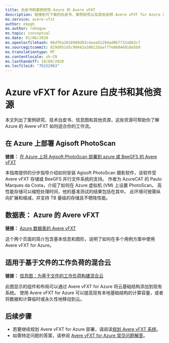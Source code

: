 ```yaml
---
title: 白皮书和案例研究-Azure 的 Avere vFXT
description: 链接到可下载的白皮书、案例研究以及其他说明 Avere vFXT for Azure 及其使用方法的文章。
ms.service: avere-vfxt
author: ekpgh
ms.author: rohogue
ms.topic: conceptual
ms.date: 01/06/2020
ms.openlocfilehash: 66df6a2018960d83c4aaa9129dad067732a8b3cf
ms.sourcegitcommit: 829d951d5c90442a38012daaf77e86046018e5b9
ms.translationtype: MT
ms.contentlocale: zh-CN
ms.lasthandoff: 10/09/2020
ms.locfileid: "76152963"
---
```

# <a name="azure-vfxt-for-azure-whitepapers-and-other-resources"></a>Azure vFXT for Azure 白皮书和其他资源

本文列出了案例研究、技术白皮书、信息图和其他资源，这些资源可帮助你了解 Azure 的 Avere vFXT 如何适合你的工作流。

## <a name="deploy-agisoft-photoscan-on-azure"></a>在 Azure 上部署 Agisoft PhotoScan

**链接：** [在 Azure 上将 Agisoft PhotoScan 部署到 azure 或 BeeGFS 的 Avere vFXT](https://azure.microsoft.com/mediahandler/files/resourcefiles/deploy-agisoft-photoscan-on-azure-with-azere-vfxt-for-azure-or-beegfs/AgiSoft%20PhotoScan%20on%20Azure%20using%20Avere%20vFXT%20or%20BeeGFS.pdf)

本指南提供的分步指导介绍如何安装 Agisoft PhotoScan 摄影软件，该软件受 Avere vFXT 存储或 BeeGFS 并行文件系统的支持。 作者为 AzureCAT 的 Paulo Marques da Costa，介绍了如何在 Azure 虚拟机 (VM) 上设置 PhotoScan。 高性能存储可以缩短处理时间，他的基准测试的结果包括在其中。 此环境可按需纵向扩展和缩减，并支持 TB 量级的存储且不牺牲性能。

## <a name="datasheet-avere-vfxt-for-azure"></a>数据表： Azure 的 Avere vFXT

**链接：** [Azure 数据表的 Avere vFXT](https://azure.microsoft.com/resources/avere-vfxt-for-azure-data-sheet/)

这个两个页面的简介包含基本信息和图形，说明了如何在多个用例方案中使用 Avere vFXT for Azure。

## <a name="hybrid-cloud-for-file-based-workloads"></a>适用于基于文件的工作负荷的混合云

**链接：** [信息图：为基于文件的工作负荷构建混合云](https://azure.microsoft.com/resources/building-a-hybrid-cloud-for-file-based-hpc-workloads/)

此图显示的组件和布局可以通过 Avere vFXT for Azure 将云基础结构添加到现有系统。 使用 Avere vFXT for Azure 可以提高现有本地基础结构的计算容量，或者将数据和计算临时或永久性地移动到云。

## <a name="next-steps"></a>后续步骤

* 若要继续规划 Avere vFXT for Azure 部署，请阅读[规划 Avere vFXT 系统](avere-vfxt-deploy-plan.md)。
* 如需特定问题的答案，请参阅 [Avere vFXT for Azure 常见问题解答](avere-vfxt-faq.md)。
